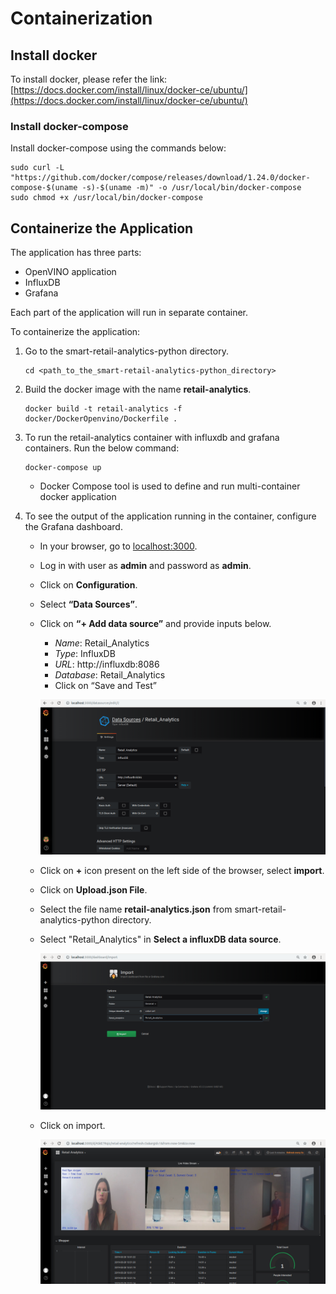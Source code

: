 # Containerization 

## Install docker
To install docker, please refer the link: [https://docs.docker.com/install/linux/docker-ce/ubuntu/](https://docs.docker.com/install/linux/docker-ce/ubuntu/)<br>

### Install docker-compose
Install docker-compose using the commands below:
```
sudo curl -L "https://github.com/docker/compose/releases/download/1.24.0/docker-compose-$(uname -s)-$(uname -m)" -o /usr/local/bin/docker-compose
sudo chmod +x /usr/local/bin/docker-compose
```

## Containerize the Application
The application has three parts:
* OpenVINO application
* InfluxDB
* Grafana

Each part of the application will run in separate container.


To containerize the application:
1. Go to the smart-retail-analytics-python directory.

    ```
    cd <path_to_the_smart-retail-analytics-python_directory>
    ```
    
2. Build the docker image with the name __retail-analytics__.
    ```
    docker build -t retail-analytics -f docker/DockerOpenvino/Dockerfile .
    ```

3. To run the retail-analytics container with influxdb and grafana containers. Run the below command:
    ```
    docker-compose up
    ```
   * Docker Compose tool is used to define and run multi-container docker application

4. To see the output of the application running in the container, configure the Grafana dashboard.

	* In your browser, go to [localhost:3000](http://localhost:3000).

	* Log in with user as **admin** and password as **admin**.

	* Click on **Configuration**.

	* Select **“Data Sources”**.

	* Click on **“+ Add data source”** and provide inputs below.

	   - *Name*: Retail_Analytics
	   - *Type*: InfluxDB
	   - *URL*: http://influxdb:8086
	   - *Database*: Retail_Analytics
	   - Click on “Save and Test”

  	  ![Retail Analytics](images/grafana1.png)

	* Click on **+** icon present on the left side of the browser, select **import**.

	* Click on **Upload.json File**.

	* Select the file name __retail-analytics.json__ from smart-retail-analytics-python directory.

	* Select "Retail_Analytics" in **Select a influxDB data source**. 

    	![Retail Analytics](images/grafana2.png)

	* Click on import.

    	![Retail Analytics](images/grafana3.png)
